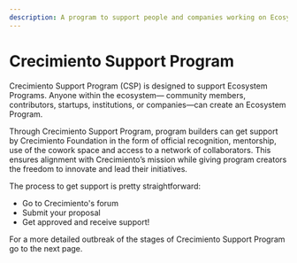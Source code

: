 ```yaml
---
description: A program to support people and companies working on Ecosystem Programs.
---
```


# Crecimiento Support Program

Crecimiento Support Program (CSP) is designed to support Ecosystem Programs. Anyone within the ecosystem— community members, contributors, startups, institutions, or companies—can create an Ecosystem Program.

Through Crecimiento Support Program, program builders can get support by Crecimiento Foundation in the form of official recognition, mentorship, use of the cowork space and access to a network of collaborators. This ensures alignment with Crecimiento’s mission while giving program creators the freedom to innovate and lead their initiatives.

The process to get support is pretty straightforward:

* Go to Crecimiento's forum
* Submit your proposal
* Get approved and receive support!

For a more detailed outbreak of the stages of Crecimiento Support Program go to the next page.
